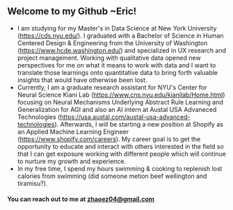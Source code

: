 ## Welcome to my Github ~Eric!

- I am studying for my Master's in Data Science at New York University (https://cds.nyu.edu/). I graduated with a Bachelor of Science in Human Centered Design & Engineering from the University of Washington (https://www.hcde.washington.edu/) and specialized in UX research and project management. Working with qualitative data opened new perspectives for me on what it means to work with data and I want to translate those learnings onto quantitative data to bring forth valuable insights that would have otherwise been lost.
- Currently, I am a graduate research assistant for NYU's Center for Neural Science Kiani Lab (https://www.cns.nyu.edu/kianilab/Home.html) focusing on Neural Mechanisms Underlying Abstract Rule Learning and Generalization for AGI and also an AI intern at Austal USA Advaneced Technologies (https://usa.austal.com/austal-usa-advanced-technologies). Afterwards, I will be starting a new position at Shopify as an Applied Machine Learning Engineer (https://www.shopify.com/careers). My career goal is to get the opportunity to educate and interact with others interested in the field so that I can get exposure working with different people which will continue to nurture my growth and experience.
- In my free time, I spend my hours swimming & cooking to replenish lost calories from swimming (did someone metion beef wellington and tiramisu?).

#### You can reach out to me at zhaoez04@gmail.com
